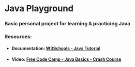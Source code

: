 # Java Playground

### Basic personal project for learning & practicing Java
### Resources:
* #### Documentation: [W3Schools - Java Tutorial](https://www.w3schools.com/java/default.asp)
* #### Video: [Free Code Camp - Java Basics - Crash Course](https://www.youtube.com/watch?v=GdzRzWymT4c&list=PL6IGSnOFtMeo_ARse6syqsvS5zaX580HP)